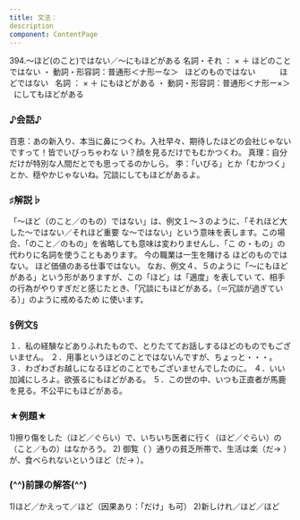 ```yaml
---
title: 文法：
description
component: ContentPage
---
```



394.～ほど(のこと)ではない／～にもほどがある
名詞・それ ： × ＋ ほどのことではない ・
動詞・形容詞：普通形＜ナ形ーな＞   ほどのものではない  
        ほどではない  
名詞 ： × ＋ にもほどがある ・
動詞・形容詞：普通形＜ナ形ー×＞   にしてもほどがある  
### ♪会話♪
百恵：あの新入り、本当に鼻につくわ。入社早々、期待したほどの会社じゃないですって！皆でいびっちゃわな い？顔を見るだけでもむかつくわ。
真理：自分だけが特別な人間だとでも思ってるのかしら。
李：「いびる」とか「むかつく」とか、穏やかじゃないね。冗談にしてもほどがあるよ。
### ♯解説♭
「～ほど（のこと／のもの）ではない」は、例文１～３のように、「それほど大した～ではない／それほど重要 な～ではない」という意味を表します。この場合、「のこと／のもの」を省略しても意味は変わりませんし、「こ の・もの」の代わりに名詞を使うこともあります。
今の職業は一生を賭ける
ほどのものではない。
ほど価値のある仕事ではない。 なお、例文４、５のように「～にもほどがある」という形がありますが、この「ほど」は「適度」を表してい
て、相手の行為がやりすぎだと感じたとき、「冗談にもほどがある。（＝冗談が過ぎている）」のように戒めるため に使います。
### §例文§
１．私の経験などありふれたもので、とりたててお話しするほどのものでもございません。
２．用事というほどのことではないんですが、ちょっと・・・。
３．わざわざお越しになるほどのことでもございませんでしたのに。
４．いい加減にしろよ。欲張るにもほどがある。
５．この世の中、いつも正直者が馬鹿を見る。不公平にもほどがある。
### ★例題★
1)擦り傷をした（ほど／ぐらい）で、いちいち医者に行く（ほど／ぐらい）の（こと／もの）はなかろう。
2) 御覧（ ）通りの貧乏所帯で、生活は楽（だ→ ）が、食べられないというほど（だ→ ）。
### (^^)前課の解答(^^)
1)ほど／かえって／ほど（因果あり：「だけ」も可）
2)新しけれ／ほど／ほど
